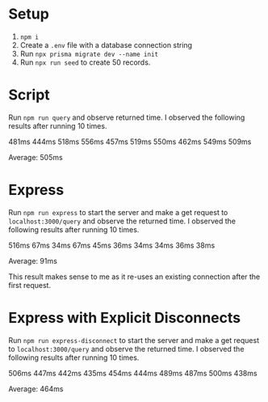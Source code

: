 # Setup
1. `npm i`
2. Create a `.env` file with a database connection string
3. Run `npx prisma migrate dev --name init`
4. Run `npx run seed` to create 50 records.

# Script

Run `npm run query` and observe returned time. I observed the following results after running 10 times.

481ms
444ms
518ms
556ms
457ms
519ms
550ms
462ms
549ms
509ms

Average: 505ms

# Express

Run `npm run express` to start the server and make a get request to `localhost:3000/query` and observe the returned time. I observed the following results after running 10 times.

516ms
67ms
34ms
67ms
45ms
36ms
34ms
34ms
36ms
38ms

Average: 91ms

This result makes sense to me as it re-uses an existing connection after the first request.

# Express with Explicit Disconnects

Run `npm run express-disconnect` to start the server and make a get request to `localhost:3000/query` and observe the returned time. I observed the following results after running 10 times.

506ms
447ms
442ms
435ms
454ms
444ms
489ms
487ms
500ms
438ms

Average: 464ms